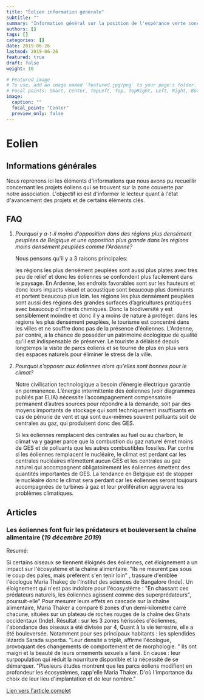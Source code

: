 ```yaml
---
title: "Éolien information générale"
subtitle: ""
summary: "Information général sur la position de l'espérance verte concernant les projets éoliens"
authors: []
tags: []
categories: []
date: 2019-06-26
lastmod: 2019-06-26
featured: true
draft: false
weight: 10

# Featured image
# To use, add an image named `featured.jpg/png` to your page's folder.
# Focal points: Smart, Center, TopLeft, Top, TopRight, Left, Right, BottomLeft, Bottom, BottomRight.
image:
  caption: ""
  focal_point: "Center"
  preview_only: false
---
```


# Eolien

## Informations générales

Nous reprenons ici les éléments d'informations que nous avons pu recueillir concernant
les projets éoliens qui se trouvent sur la zone couverte par notre association.
L'objectif ici est d'informer le lecteur quant à l'état d'avancement des projets et de certains éléments clés.

## FAQ

1. *Pourquoi y a-t-il moins d'opposition dans des régions plus densément peuplées de Belgique et une opposition plus grande dans les régions moins densément peuplées comme l'Ardenne?*

	Nous pensons qu'il y a 3 raisons principales:

	les régions les plus densément peuplées sont aussi plus plates avec très peu de relief et donc
	les éoliennes se confondent plus facilement dans le paysage.
	En Ardenne, les endroits favorables sont sur les hauteurs et donc leurs impacts visuel
	et acoustique sont beaucoup plus dominants et portent beaucoup plus loin.
	les régions les plus densément peuplées sont aussi des régions des grandes surfaces
	d’agricultures pratiquées avec beaucoup d'intrants chimiques. Donc la biodiversité y est
	sensiblement moindre et donc il y a moins de nature à protéger.
	dans les régions les plus densément peuplées, le tourisme est concentré dans
	les villes et ne souffre donc pas de la présence d'éoliennes.
	L'Ardenne, par contre, a la chance de posséder un patrimoine écologique de qualité
	qu'il est indispensable de préserver. Le touriste a délaissé depuis longtemps la visite
	de parcs éoliens et se tourne de plus en plus vers des espaces naturels pour éliminer le stress de la ville.

2. *Pourquoi s’opposer aux éoliennes alors qu’elles sont bonnes pour le climat?*

	Notre civilisation technologique a besoin d’énergie électrique garantie en permanence.
	L’énergie intermittente des éoliennes (voir diagrammes publiés par ELIA) nécessite l’accompagnement
	compensatoire permanent d’autres sources pour répondre à la demande, soit par des moyens importants de
	stockage qui sont techniquement insuffisants en cas de pénurie de vent et qui sont eux-mêmes souvent polluants
	soit de centrales au gaz, qui produisent donc des GES.

	Si les éoliennes remplacent des centrales au fuel ou au charbon, le climat va y gagner parce que la combustion du gaz naturel émet moins de GES et de polluants que les autres combustibles fossiles.
	Par contre si les éoliennes remplacent le nucléaire, le climat est perdant car les centrales nucléaires n’émettent aucun GES et les centrales au gaz naturel qui accompagnent obligatoirement les éoliennes émettent des quantités importantes de GES.
	La tendance en Belgique est de stopper le nucléaire donc le climat sera perdant car les éoliennes seront toujours accompagnées de turbines à gaz et leur prolifération aggravera les problèmes climatiques.

## Articles

### Les éoliennes font fuir les prédateurs et bouleversent la chaîne alimentaire (*19 décembre 2019*)

Resumé:

Si certains oiseaux se tiennent éloignés des éoliennes, cet éloignement a un impact sur l'écosystème et la chaîne alimentaire.
"Ils ne meurent pas sous le coup des pales, mais préfèrent s'en tenir loin" , trassure d'emblée l'écologue Maria Thakeç de l'Institut des sciences de Bangalore (Inde). Un éloignement qui n'est pas indolore pour l'écosystème : "En chassant ces prédateurs naturels, les éoliennes agissent comme des superprédateurs", poursuit-elle" Pour mesurer leurs effets en cascade sur la chaîne alimentaire, Maria Thaker a comparé 6 zones d'un demi-kilomètre carré chacune, situées sur un plateau de roches rouges de la chaîne des Ghats occidentaux (Inde). Résultat : sur les 3 zones hérissées d'éoliennes, I'abondance des oiseaux a été divisée par 4, Quant à la vie terrestre, elle a été bouleversée. Notamment pour ses principaux habitants : les splendides lézards Sarada superba. "Leur densité a triplé, affirme l'écologue, provoquant des changements de comportement et de morphologie. " Ils ont maigri et la beauté de leurs ornements sexuels a fané. En cause : leur surpopulation qui réduit la nourriture disponlble et la nécessité de se démarquer. "Plusieurs études montrent que les parcs éoliens modifient en profondeur les écosystèmes, rapp'elle Maria Thaker. D'où I'importance du choix de leur lieu d'implantation et de leur nombre."

[Lien vers l'article complet](https://www.science-et-vie.com/nature-et-enviro/ecologie-les-eoliennes-font-fuir-les-predateurs-et-bouleversent-la-chaine-alimen-47215)

<!-- 1- Page d'accueil ''MENACES'' :
-Ajouter sous le bandeau, en guise d'introduction :
En plus de l'emprise grandissante de l'habitat humain, comme un peu partout en zone rurale, plusieurs projets de parcs éoliens représentent des menaces très inquiétantes car particulièrement dommageables pour la biodiversité locale.
-puis mettre en gras   >  MENACES   DES   EOLIENNES   <
-annoncer sur le même pied les 4 chapitres-onglets suivants qui renvoient à leurs pages respectives :
    - Informations générales : cliquez ici pour en savoir plus
    - Projet d'Hemroulle : cliquez ici pour en savoir plus
    - Projet de Longchamps : cliquez ici pour en savoir plus
    - Projet de Mabompré : cliquez ici pour en savoir plus


2- Peux-tu reprendre les 2 vidéos et la photo de Jean-Philippe avec leurs commentaires de mon email du 14 avril et les placer dans MENACES / Longchamps / Preuves, en 1ère place avant la photo de G. Deumer.

3- En attaché, quelques photos de petite avifaune -->
